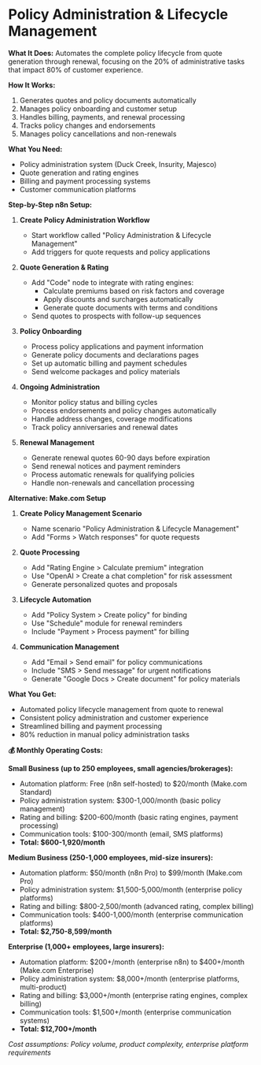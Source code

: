 # Policy Administration & Lifecycle Management

**What It Does:** Automates the complete policy lifecycle from quote generation through renewal, focusing on the 20% of administrative tasks that impact 80% of customer experience.

**How It Works:**
1. Generates quotes and policy documents automatically
2. Manages policy onboarding and customer setup
3. Handles billing, payments, and renewal processing
4. Tracks policy changes and endorsements
5. Manages policy cancellations and non-renewals

**What You Need:**
- Policy administration system (Duck Creek, Insurity, Majesco)
- Quote generation and rating engines
- Billing and payment processing systems
- Customer communication platforms

**Step-by-Step n8n Setup:**

1. **Create Policy Administration Workflow**
   - Start workflow called "Policy Administration & Lifecycle Management"
   - Add triggers for quote requests and policy applications

2. **Quote Generation & Rating**
   - Add "Code" node to integrate with rating engines:
     - Calculate premiums based on risk factors and coverage
     - Apply discounts and surcharges automatically
     - Generate quote documents with terms and conditions
   - Send quotes to prospects with follow-up sequences

3. **Policy Onboarding**
   - Process policy applications and payment information
   - Generate policy documents and declarations pages
   - Set up automatic billing and payment schedules
   - Send welcome packages and policy materials

4. **Ongoing Administration**
   - Monitor policy status and billing cycles
   - Process endorsements and policy changes automatically
   - Handle address changes, coverage modifications
   - Track policy anniversaries and renewal dates

5. **Renewal Management**
   - Generate renewal quotes 60-90 days before expiration
   - Send renewal notices and payment reminders
   - Process automatic renewals for qualifying policies
   - Handle non-renewals and cancellation processing

**Alternative: Make.com Setup**

1. **Create Policy Management Scenario**
   - Name scenario "Policy Administration & Lifecycle Management"
   - Add "Forms > Watch responses" for quote requests

2. **Quote Processing**
   - Add "Rating Engine > Calculate premium" integration
   - Use "OpenAI > Create a chat completion" for risk assessment
   - Generate personalized quotes and proposals

3. **Lifecycle Automation**
   - Add "Policy System > Create policy" for binding
   - Use "Schedule" module for renewal reminders
   - Include "Payment > Process payment" for billing

4. **Communication Management**
   - Add "Email > Send email" for policy communications
   - Include "SMS > Send message" for urgent notifications
   - Generate "Google Docs > Create document" for policy materials

**What You Get:**
- Automated policy lifecycle management from quote to renewal
- Consistent policy administration and customer experience
- Streamlined billing and payment processing
- 80% reduction in manual policy administration tasks

**💰 Monthly Operating Costs:**

**Small Business (up to 250 employees, small agencies/brokerages):**
- Automation platform: Free (n8n self-hosted) to $20/month (Make.com Standard)
- Policy administration system: $300-1,000/month (basic policy management)
- Rating and billing: $200-600/month (basic rating engines, payment processing)
- Communication tools: $100-300/month (email, SMS platforms)
- **Total: $600-1,920/month**

**Medium Business (250-1,000 employees, mid-size insurers):**
- Automation platform: $50/month (n8n Pro) to $99/month (Make.com Pro)
- Policy administration system: $1,500-5,000/month (enterprise policy platforms)
- Rating and billing: $800-2,500/month (advanced rating, complex billing)
- Communication tools: $400-1,000/month (enterprise communication platforms)
- **Total: $2,750-8,599/month**

**Enterprise (1,000+ employees, large insurers):**
- Automation platform: $200+/month (enterprise n8n) to $400+/month (Make.com Enterprise)
- Policy administration system: $8,000+/month (enterprise platforms, multi-product)
- Rating and billing: $3,000+/month (enterprise rating engines, complex billing)
- Communication tools: $1,500+/month (enterprise communication systems)
- **Total: $12,700+/month**

*Cost assumptions: Policy volume, product complexity, enterprise platform requirements*

